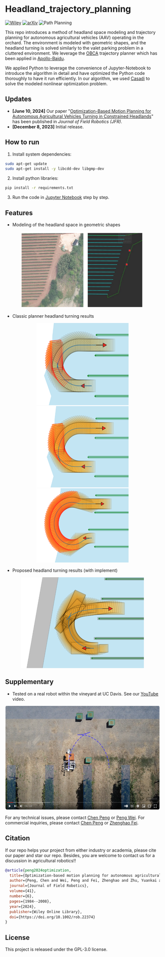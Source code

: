 # Headland_trajectory_planning

[![Wiley](https://img.shields.io/badge/Wiley-rob.22374-blue)](https://onlinelibrary.wiley.com/doi/full/10.1002/rob.22374)
[![arXiv](https://img.shields.io/badge/arXiv-2308.01117-b31b1b.svg)](https://arxiv.org/abs/2308.01117)
![Path Planning](https://img.shields.io/badge/Category-Path%20Planning-teal)

This repo introduces a method of headland space modeling and trajectory planning for autonomous agricultural vehicles (AAV) operating in the orchard. The environment is modeled with geometric shapes, and the headland turning is solved similarly to the valet parking problem in a cluttered environment. We leverage the [OBCA](https://github.com/XiaojingGeorgeZhang/OBCA) trajectory planner which has been applied in [Apollo-Baidu](https://github.com/ApolloAuto/apollo). 

We applied Python to leverage the convenience of Jupyter-Notebook to introduce the algorithm in detail and have optimized the Python code thoroughly to have it run efficiently. In our algorithm, we used [Casadi](https://github.com/casadi/casadi) to solve the modeled nonlinear optimization problem.


## Updates

- **[June 10, 2024]** Our paper "[Optimization-Based Motion Planning for Autonomous Agricultural Vehicles Turning in Constrained Headlands](https://onlinelibrary.wiley.com/doi/full/10.1002/rob.22374)" has been published in *Journal of Field Robotics (JFR)*.
- **[December 8, 2023]** Initial release.


## How to run

1. Install system dependencies:
```bash
sudo apt-get update
sudo apt-get install -y libcdd-dev libgmp-dev
```

2. Install python libraries:
```bash
pip install -r requirements.txt
```

3. Run the code in [Jupyter Notebook](https://github.com/AgRoboticsResearch/headland_trajectory_planning/test) step by step.


## Features

- Modeling of the headland space in geometric shapes
<p align="center">
    <img src="misc/headland-model.png" width=400 />
</p>

- Classic planner headland turning results
<p align="center">
    <img src="misc/Fish-Tail-Turn.png" width=300 />
    <img src="misc/Circle-Back-Turn.png" width=300/>
    <img src="misc/Omega-Turn.png" width=300/>
</p>

- Proposed headland turning results (with implement)
<p align="center">
   <img src="misc/mower-plan.png" width="400" />
</p>


## Supplementary

- Tested on a real robot within the vineyard at UC Davis. See our [YouTube](https://www.youtube.com/watch?v=sf0uDFwpSfo) video.
<a href="https://www.youtube.com/watch?v=sf0uDFwpSfo" target="blank">
    <p align="center">
        <img src="misc/video-cover.png" width="600" height="337" />
    </p>
</a>

For any technical issues, please contact [Chen Peng](mailto:penchen@ucdavis.edu) or [Peng Wei](mailto:penwei@ucdavis.edu).
For commercial inquiries, please contact [Chen Peng](mailto:chen.peng@zju.edu.cn) or [Zhenghao Fei](mailto:zfei@zju.edu.cn).


## Citation

If our repo helps your project from either industry or academia, please cite our paper and star our repo. Besides, you are welcome to contact us for a discussion in agricultural robotics!!

```bibtex
@article{peng2024optimization,
  title={Optimization-based motion planning for autonomous agricultural vehicles turning in constrained headlands},
  author={Peng, Chen and Wei, Peng and Fei, Zhenghao and Zhu, Yuankai and Vougioukas, Stavros G},
  journal={Journal of Field Robotics},
  volume={41},
  number={6},
  pages={1984--2008},
  year={2024},
  publisher={Wiley Online Library},
  doi={https://doi.org/10.1002/rob.22374}
}
```

## License
This project is released under the GPL-3.0 license.